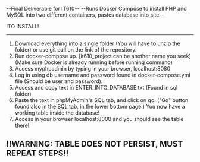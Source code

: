 --Final Deliverable for IT610--
--Runs Docker Compose to install PHP and MySQL into two different containers, pastes database into site--

!TO INSTALL!

-----------------------------------------------------------------------------------------
1. Download everything into a single folder (You will have to unzip the folder) or use git pull on the link of the repository.
2. Run docker-compose up.          [it610_project can be another name you seek] (Make sure Docker is already running before running command)
3. Access myphpadmin by typing in your browser, localhost:8080
4. Log in using db username and password found in docker-compose.yml file (Should be user and password).
5. Access and copy text in ENTER_INTO_DATABASE.txt (Found in sql folder)
6. Paste the text in phpMyAdmin's SQL tab, and click on go. ("Go" button found also in the SQL tab, in the lower bottom page.)
	You now have a working table inside the database!
7. Access in your browser localhost:8000 and you should see the table there!

!!WARNING: TABLE DOES NOT PERSIST, MUST REPEAT STEPS!!
-----------------------------------------------------------------------------------------
